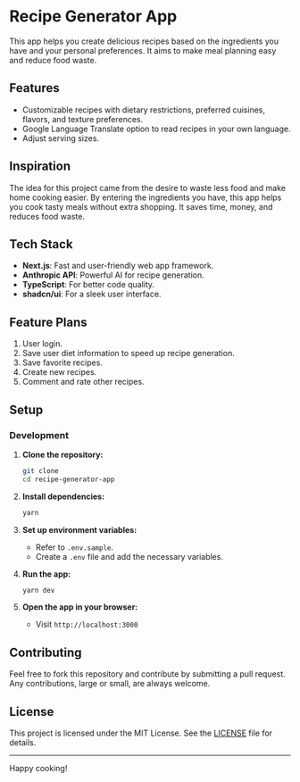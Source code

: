# Recipe Generator App

This app helps you create delicious recipes based on the ingredients you have and your personal preferences. It aims to make meal planning easy and reduce food waste.

## Features

- Customizable recipes with dietary restrictions, preferred cuisines, flavors, and texture preferences.
- Google Language Translate option to read recipes in your own language.
- Adjust serving sizes.

## Inspiration

The idea for this project came from the desire to waste less food and make home cooking easier. By entering the ingredients you have, this app helps you cook tasty meals without extra shopping. It saves time, money, and reduces food waste.

## Tech Stack

- **Next.js**: Fast and user-friendly web app framework.
- **Anthropic API**: Powerful AI for recipe generation.
- **TypeScript**: For better code quality.
- **shadcn/ui**: For a sleek user interface.

## Feature Plans

1. User login.
2. Save user diet information to speed up recipe generation.
3. Save favorite recipes.
4. Create new recipes.
5. Comment and rate other recipes.

## Setup

### Development

1. **Clone the repository:**
    ```bash
    git clone
    cd recipe-generator-app
    ```

2. **Install dependencies:**
    ```bash
    yarn
    ```

3. **Set up environment variables:**
    - Refer to `.env.sample`.
    - Create a `.env` file and add the necessary variables.

4. **Run the app:**
    ```bash
    yarn dev
    ```

5. **Open the app in your browser:**
    - Visit `http://localhost:3000`

## Contributing

Feel free to fork this repository and contribute by submitting a pull request. Any contributions, large or small, are always welcome.

## License

This project is licensed under the MIT License. See the [LICENSE](LICENSE) file for details.

---

Happy cooking!
